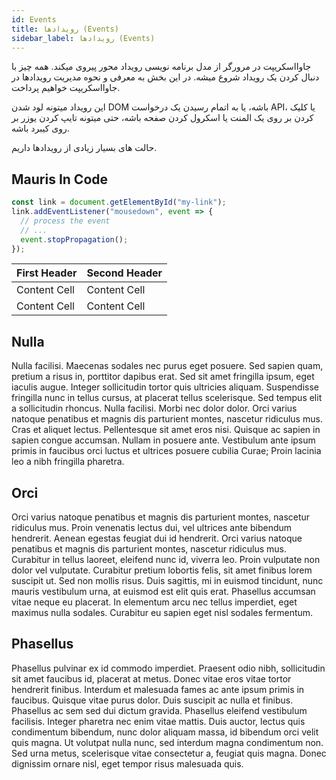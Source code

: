 ```yaml
---
id: Events
title: رویدادها (Events)
sidebar_label: رویدادها (Events)
---
```


جاوااسکریپت در مرورگر از مدل برنامه نویسی رویداد محور پیروی میکند.
همه چیز با دنبال کردن یک رویداد شروع میشه. در این بخش به معرفی و نحوه مدیریت رویدادها در جاوااسکریپت خواهیم پرداخت.

این رویداد میتونه لود شدن DOM باشه، یا به اتمام رسیدن یک درخواست API، یا کلیک کردن بر روی یک المنت یا اسکرول کردن صفحه باشه، حتی میتونه تایپ کردن یوزر بر روی کیبرد باشه.

حالت های بسیار زیادی از رویدادها داریم.

## Mauris In Code

```js
const link = document.getElementById("my-link");
link.addEventListener("mousedown", event => {
  // process the event
  // ...
  event.stopPropagation();
});
```

<div dir="ltr" style="text-align: left">

| First Header  | Second Header |
| ------------- | ------------- |
| Content Cell  | Content Cell  |
| Content Cell  | Content Cell  |

</div>

## Nulla

Nulla facilisi. Maecenas sodales nec purus eget posuere. Sed sapien quam, pretium a risus in, porttitor dapibus erat. Sed sit amet fringilla ipsum, eget iaculis augue. Integer sollicitudin tortor quis ultricies aliquam. Suspendisse fringilla nunc in tellus cursus, at placerat tellus scelerisque. Sed tempus elit a sollicitudin rhoncus. Nulla facilisi. Morbi nec dolor dolor. Orci varius natoque penatibus et magnis dis parturient montes, nascetur ridiculus mus. Cras et aliquet lectus. Pellentesque sit amet eros nisi. Quisque ac sapien in sapien congue accumsan. Nullam in posuere ante. Vestibulum ante ipsum primis in faucibus orci luctus et ultrices posuere cubilia Curae; Proin lacinia leo a nibh fringilla pharetra.

## Orci

Orci varius natoque penatibus et magnis dis parturient montes, nascetur ridiculus mus. Proin venenatis lectus dui, vel ultrices ante bibendum hendrerit. Aenean egestas feugiat dui id hendrerit. Orci varius natoque penatibus et magnis dis parturient montes, nascetur ridiculus mus. Curabitur in tellus laoreet, eleifend nunc id, viverra leo. Proin vulputate non dolor vel vulputate. Curabitur pretium lobortis felis, sit amet finibus lorem suscipit ut. Sed non mollis risus. Duis sagittis, mi in euismod tincidunt, nunc mauris vestibulum urna, at euismod est elit quis erat. Phasellus accumsan vitae neque eu placerat. In elementum arcu nec tellus imperdiet, eget maximus nulla sodales. Curabitur eu sapien eget nisl sodales fermentum.

## Phasellus

Phasellus pulvinar ex id commodo imperdiet. Praesent odio nibh, sollicitudin sit amet faucibus id, placerat at metus. Donec vitae eros vitae tortor hendrerit finibus. Interdum et malesuada fames ac ante ipsum primis in faucibus. Quisque vitae purus dolor. Duis suscipit ac nulla et finibus. Phasellus ac sem sed dui dictum gravida. Phasellus eleifend vestibulum facilisis. Integer pharetra nec enim vitae mattis. Duis auctor, lectus quis condimentum bibendum, nunc dolor aliquam massa, id bibendum orci velit quis magna. Ut volutpat nulla nunc, sed interdum magna condimentum non. Sed urna metus, scelerisque vitae consectetur a, feugiat quis magna. Donec dignissim ornare nisl, eget tempor risus malesuada quis.
